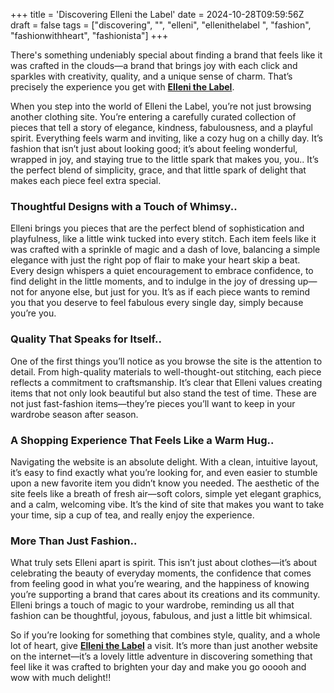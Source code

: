 +++
title = 'Discovering Elleni the Label'
date = 2024-10-28T09:59:56Z
draft = false
tags = ["discovering", "", "elleni", "ellenithelabel ", "fashion", "fashionwithheart", "fashionista"]
+++

There's something undeniably special about finding a brand that feels like it was crafted in the clouds—a brand that brings joy with each click and sparkles with creativity, quality, and a unique sense of charm. That’s precisely the experience you get with **[Elleni the Label](https://ellenithelabel.com)**.

When you step into the world of Elleni the Label, you’re not just browsing another clothing site. You’re entering a carefully curated collection of pieces that tell a story of elegance, kindness, fabulousness, and a playful spirit. Everything feels warm and inviting, like a cozy hug on a chilly day. It’s fashion that isn’t just about looking good; it’s about feeling wonderful, wrapped in joy, and staying true to the little spark that makes you, you.. It’s the perfect blend of simplicity, grace, and that little spark of delight that makes each piece feel extra special.

### Thoughtful Designs with a Touch of Whimsy..
Elleni brings you pieces that are the perfect blend of sophistication and playfulness, like a little wink tucked into every stitch. Each item feels like it was crafted with a sprinkle of magic and a dash of love, balancing a simple elegance with just the right pop of flair to make your heart skip a beat. Every design whispers a quiet encouragement to embrace confidence, to find delight in the little moments, and to indulge in the joy of dressing up—not for anyone else, but just for you. It’s as if each piece wants to remind you that you deserve to feel fabulous every single day, simply because you’re you.

### Quality That Speaks for Itself..
One of the first things you’ll notice as you browse the site is the attention to detail. From high-quality materials to well-thought-out stitching, each piece reflects a commitment to craftsmanship. It’s clear that Elleni values creating items that not only look beautiful but also stand the test of time. These are not just fast-fashion items—they’re pieces you’ll want to keep in your wardrobe season after season.

### A Shopping Experience That Feels Like a Warm Hug..
Navigating the website is an absolute delight. With a clean, intuitive layout, it’s easy to find exactly what you’re looking for, and even easier to stumble upon a new favorite item you didn’t know you needed. The aesthetic of the site feels like a breath of fresh air—soft colors, simple yet elegant graphics, and a calm, welcoming vibe. It’s the kind of site that makes you want to take your time, sip a cup of tea, and really enjoy the experience.

### More Than Just Fashion..
What truly sets Elleni apart is spirit. This isn’t just about clothes—it’s about celebrating the beauty of everyday moments, the confidence that comes from feeling good in what you’re wearing, and the happiness of knowing you’re supporting a brand that cares about its creations and its community. Elleni brings a touch of magic to your wardrobe, reminding us all that fashion can be thoughtful, joyous, fabulous, and just a little bit whimsical.

So if you’re looking for something that combines style, quality, and a whole lot of heart, give **[Elleni the Label](https://ellenithelabel.com)** a visit. It’s more than just another website on the internet—it’s a lovely little adventure in discovering something that feel like it was crafted to brighten your day and make you go ooooh and wow with much delight!!